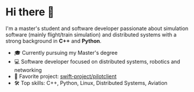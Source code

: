 # Hi there 👋

I'm a master's student and software developer passionate about simulation software (mainly flight/train simulation) and distributed systems with a strong background in **C++** and **Python**.

- 🎓 Currently pursuing my Master's degree
- 💻 Software developer focused on distributed systems, robotics and networking
- 🚀 Favorite project: [swift-project/pilotclient](https://github.com/swift-project/pilotclient)
- 🛠️ Top skills: C++, Python, Linux, Distributed Systems, Aviation


